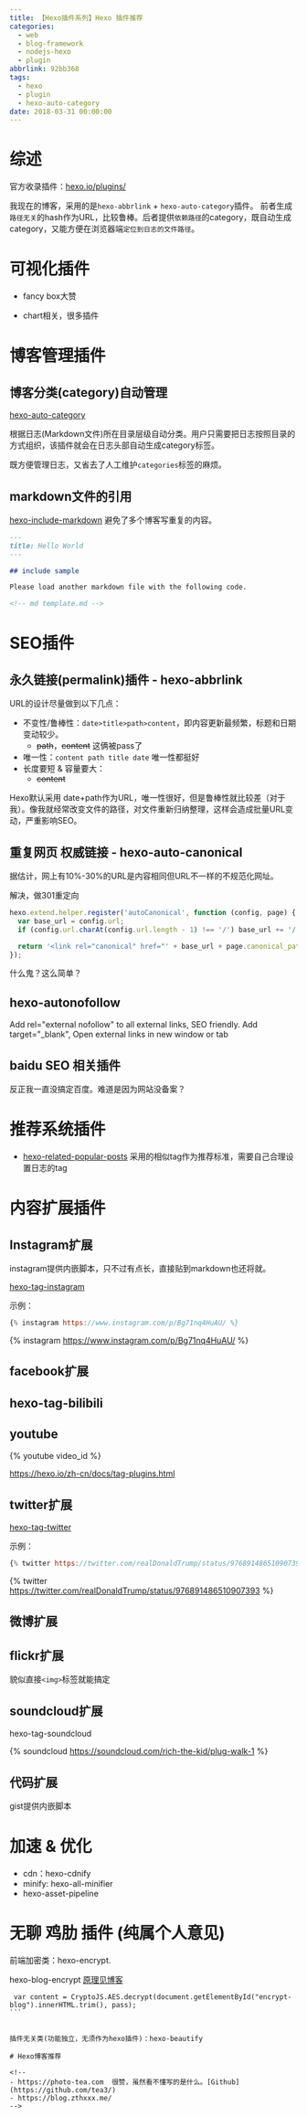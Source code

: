 ```yaml
---
title: 【Hexo插件系列】Hexo 插件推荐
categories:
  - web
  - blog-framework
  - nodejs-hexo
  - plugin
abbrlink: 92bb368
tags:
  - hexo
  - plugin
  - hexo-auto-category
date: 2018-03-31 00:00:00
---
```


# 综述
官方收录插件：[hexo.io/plugins/](https://hexo.io/plugins/)


我现在的博客，采用的是`hexo-abbrlink` + `hexo-auto-category`插件。  前者生成`路径无关`的hash作为URL，比较鲁棒。后者提供`依赖路径`的category，既自动生成category，又能方便在浏览器端`定位到日志的文件路径`。


# 可视化插件

- fancy box大赞

- chart相关，很多插件

# 博客管理插件

## 博客分类(category)自动管理

[hexo-auto-category](https://github.com/xu-song/hexo-auto-category)

根据日志(Markdown文件)所在目录层级自动分类。用户只需要把日志按照目录的方式组织，该插件就会在日志头部自动生成category标签。

既方便管理日志，又省去了人工维护`categories`标签的麻烦。

<!--
发现自己貌似重新造了个轮子 hexo-directory-category
-->


## markdown文件的引用

[hexo-include-markdown](https://github.com/tea3/hexo-include-markdown) 避免了多个博客写重复的内容。

```md
---
title: Hello World
---

## include sample

Please load another markdown file with the following code.

<!-- md template.md -->
```


# SEO插件


## 永久链接(permalink)插件 - hexo-abbrlink



URL的设计尽量做到以下几点：

- 不变性/鲁棒性：`date>title>path>content`，即内容更新最频繁，标题和日期变动较少。
    - ~~path~~，~~content~~ 这俩被pass了
- 唯一性：`content path title date` 唯一性都挺好
- 长度要短 & 容量要大：
    - ~~content~~



Hexo默认采用 date+path作为URL，唯一性很好，但是鲁棒性就比较差（对于我）。像我就经常改变文件的路径，对文件重新归纳整理，这样会造成批量URL变动，严重影响SEO。

## 重复网页 权威链接 - hexo-auto-canonical

据估计，网上有10%-30%的URL是内容相同但URL不一样的不规范化网址。

解决，做301重定向

```js
hexo.extend.helper.register('autoCanonical', function (config, page) {
  var base_url = config.url;
  if (config.url.charAt(config.url.length - 1) !== '/') base_url += '/';

  return '<link rel="canonical" href="' + base_url + page.canonical_path.replace('index.html', '').toLowerCase() + '"/>';
});
```

什么鬼？这么简单？

## hexo-autonofollow

Add rel="external nofollow" to all external links, SEO friendly.
Add target="_blank", Open external links in new window or tab

## baidu SEO 相关插件

反正我一直没搞定百度。难道是因为网站没备案？



# 推荐系统插件

- [hexo-related-popular-posts](https://github.com/tea3/hexo-related-popular-posts)
采用的相似tag作为推荐标准，需要自己合理设置日志的tag

# 内容扩展插件

## Instagram扩展

instagram提供内嵌脚本，只不过有点长，直接贴到markdown也还将就。

[hexo-tag-instagram](https://github.com/tea3/hexo-tag-instagram)




示例：
```js
{% instagram https://www.instagram.com/p/Bg71nq4HuAU/ %}
```

{% instagram https://www.instagram.com/p/Bg71nq4HuAU/ %}

## facebook扩展

## hexo-tag-bilibili

## youtube

{% youtube video_id %}

https://hexo.io/zh-cn/docs/tag-plugins.html

## twitter扩展

[hexo-tag-twitter](https://github.com/tea3/hexo-tag-twitter)

示例：
```js
{% twitter https://twitter.com/realDonaldTrump/status/976891486510907393 %}
```

{% twitter https://twitter.com/realDonaldTrump/status/976891486510907393 %}



## 微博扩展

## flickr扩展

貌似直接`<img>`标签就能搞定

## soundcloud扩展

hexo-tag-soundcloud

{% soundcloud https://soundcloud.com/rich-the-kid/plug-walk-1 %}

## 代码扩展

gist提供内嵌脚本

# 加速 & 优化

- cdn：hexo-cdnify
- minify: hexo-all-minifier
- hexo-asset-pipeline

# 无聊 鸡肋 插件 (纯属个人意见)

前端加密类：hexo-encrypt.  

hexo-blog-encrypt  [原理见博客](http://edolphin.site/2016/05/31/encrypt-post/)


````
 var content = CryptoJS.AES.decrypt(document.getElementById("encrypt-blog").innerHTML.trim(), pass);
```


插件无关类(功能独立，无须作为hexo插件)：hexo-beautify

# Hexo博客推荐

<!--
- https://photo-tea.com  很赞，虽然看不懂写的是什么。[Github](https://github.com/tea3/)
- https://blog.zthxxx.me/
-->
